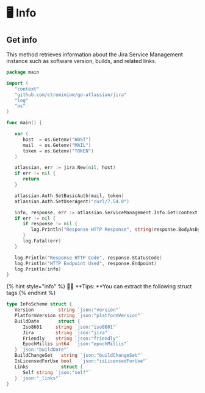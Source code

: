 # 🖥️ Info

## Get info

This method retrieves information about the Jira Service Management instance such as software version, builds, and related links.

```go
package main

import (
   "context"
   "github.com/ctreminiom/go-atlassian/jira"
   "log"
   "os"
)

func main() {

   var (
      host  = os.Getenv("HOST")
      mail  = os.Getenv("MAIL")
      token = os.Getenv("TOKEN")
   )

   atlassian, err := jira.New(nil, host)
   if err != nil {
      return
   }

   atlassian.Auth.SetBasicAuth(mail, token)
   atlassian.Auth.SetUserAgent("curl/7.54.0")

   info, response, err := atlassian.ServiceManagement.Info.Get(context.Background())
   if err != nil {
      if response != nil {
         log.Println("Response HTTP Response", string(response.BodyAsBytes))
      }
      log.Fatal(err)
   }

   log.Println("Response HTTP Code", response.StatusCode)
   log.Println("HTTP Endpoint Used", response.Endpoint)
   log.Println(info)
}
```

{% hint style="info" %}
🧚‍♀️ **Tips: **You can extract the following struct tags
{% endhint %}

```go
type InfoScheme struct {
   Version         string `json:"version"`
   PlatformVersion string `json:"platformVersion"`
   BuildDate       struct {
      Iso8601     string `json:"iso8601"`
      Jira        string `json:"jira"`
      Friendly    string `json:"friendly"`
      EpochMillis int64  `json:"epochMillis"`
   } `json:"buildDate"`
   BuildChangeSet   string `json:"buildChangeSet"`
   IsLicensedForUse bool   `json:"isLicensedForUse"`
   Links            struct {
      Self string `json:"self"`
   } `json:"_links"`
}
```
